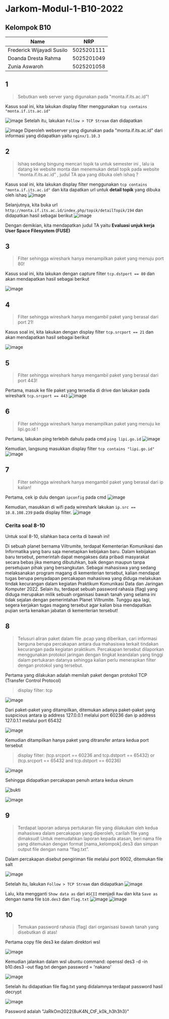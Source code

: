 # Jarkom-Modul-1-B10-2022

## Kelompok B10
| Name                      | NRP        | 
| ------------------------- | ---------- |
| Frederick Wijayadi Susilo | 5025201111 |
| Doanda Dresta Rahma       | 5025201049 |
| Zunia Aswaroh             | 5025201058 |

## 1
> Sebutkan web server yang digunakan pada "monta.if.its.ac.id"! 

Kasus soal ini, kita lakukan display filter menggunakan `tcp contains "monta.if.its.ac.id"`

![image](https://user-images.githubusercontent.com/67154280/191028336-49bb3a43-4e3c-4b14-b3ed-ed307957eced.png)
Setelah itu, lakukan `Follow > TCP Stream` dan didapatkan

![image](https://user-images.githubusercontent.com/67154280/191028414-aa5d941a-a1a2-4ce4-ade8-45463fe8bdc4.png)
Diperoleh webserver yang digunakan pada "monta.if.its.ac.id" dari informasi yang didapatkan yaitu `nginx/1.10.3`

## 2
> Ishaq sedang bingung mencari topik ta untuk semester ini , lalu ia datang ke website monta dan menemukan detail topik pada website “monta.if.its.ac.id” , judul TA apa yang dibuka oleh ishaq ?

Kasus soal ini, kita lakukan display filter menggunakan `tcp contains "monta.if.its.ac.id"` dan kita dapatkan url untuk **detail topik** yang dibuka oleh ishaq
![image](https://user-images.githubusercontent.com/67154280/191036247-7edf2c5c-1ce3-44d9-92a2-942dd0b6aefa.png)

Selanjutnya, kita buka url `http://monta.if.its.ac.id/index.php/topik/detailTopik/194` dan didapatkan hasil sebagai berikut
![image](https://user-images.githubusercontent.com/67154280/191053491-2eeaa20f-a054-42e8-ad78-b35b5f3e6b13.png)

Dengan demikian, kita mendapatkan judul TA yaitu **Evaluasi unjuk kerja User Space Filesystem (FUSE)**

## 3
> Filter sehingga wireshark hanya menampilkan paket yang menuju port 80!

Kasus soal ini, kita lakukan dengan capture filter `tcp.dstport == 80` dan akan mendapatkan hasil sebagai berikut

![image](https://user-images.githubusercontent.com/67154280/191031218-18699a9f-1798-4935-b4a8-ec212a29cbfb.png)

## 4
> Filter sehingga wireshark hanya mengambil paket yang berasal dari port 21!

Kasus soal ini, kita lakukan dengan display filter `tcp.srcport == 21` dan akan mendapatkan hasil sebagai berikut

![image](https://user-images.githubusercontent.com/67154280/191030656-a4fa7858-c8c8-4d4a-a0ad-36d5b0181df7.png)

## 5
> Filter sehingga wireshark hanya mengambil paket yang berasal dari port 443!

Pertama, masuk ke file paket yang tersedia di drive dan lakukan pada wireshark `tcp.srcport == 443`
![image](https://github.com/WantToBePro31/Jarkom-Modul-1-B10-2022/blob/main/No.5%20Jarkom.png)

## 6
> Filter sehingga wireshark hanya menampilkan paket yang menuju ke lipi.go.id !

Pertama, lakukan ping terlebih dahulu pada cmd `ping lipi.go.id`
![image](https://github.com/WantToBePro31/Jarkom-Modul-1-B10-2022/blob/main/CMD.png)

Kemudian, langsung masukkan display filter `tcp contains "lipi.go.id"`
![image](https://github.com/WantToBePro31/Jarkom-Modul-1-B10-2022/blob/main/No.6%20Jarkom.png)

## 7
> Filter sehingga wireshark hanya mengambil paket yang berasal dari ip kalian!

Pertama, cek ip dulu dengan `ipconfig` pada cmd 
![image](https://github.com/WantToBePro31/Jarkom-Modul-1-B10-2022/blob/main/CMD2.png)

Kemudian, masukkan di wifi pada wireshark lakukan `ip.src == 10.8.108.239` pada display filter.
![image](https://github.com/WantToBePro31/Jarkom-Modul-1-B10-2022/blob/main/No.7%20Jarkom.png)


### Cerita soal 8-10
Untuk soal 8-10, silahkan baca cerita di bawah ini!

Di sebuah planet bernama Viltrumite, terdapat Kementerian Komunikasi dan Informatika yang baru saja menetapkan kebijakan baru. Dalam kebijakan baru tersebut, pemerintah dapat mengakses data pribadi masyarakat secara bebas jika memang dibutuhkan, baik dengan maupun tanpa persetujuan pihak yang bersangkutan. Sebagai mahasiswa yang sedang melaksanakan program magang di kementerian tersebut, kalian mendapat tugas berupa penyadapan percakapan mahasiswa yang diduga melakukan tindak kecurangan dalam kegiatan Praktikum Komunikasi Data dan Jaringan Komputer 2022. Selain itu, terdapat sebuah password rahasia (flag) yang diduga merupakan milik sebuah organisasi bawah tanah yang selama ini tidak sejalan dengan pemerintahan Planet Viltrumite. Tunggu apa lagi, segera kerjakan tugas magang tersebut agar kalian bisa mendapatkan pujian serta kenaikan jabatan di kementerian tersebut!


## 8
> Telusuri aliran paket dalam file .pcap yang diberikan, cari informasi berguna berupa percakapan antara dua mahasiswa terkait tindakan kecurangan pada kegiatan praktikum. Percakapan tersebut dilaporkan menggunakan protokol jaringan dengan tingkat keandalan yang tinggi dalam pertukaran datanya sehingga kalian perlu menerapkan filter dengan protokol yang tersebut.

Pertama yang dilakukan adalah memilah paket dengan protokol TCP (Transfer Control Protocol)
> display filter: tcp

![image](https://user-images.githubusercontent.com/66405353/191034048-7a849aaf-1c3e-4d9e-854f-e9d4825b7ddd.png)

Dari paket-paket yang ditampilkan, ditemukan adanya paket-paket yang suspicious antara ip address 127.0.0.1 melalui port 60236 dan ip address 127.0.1.1 melalui port 65432

![image](https://user-images.githubusercontent.com/66405353/191034174-c7da38ef-0c29-495a-8a42-1f12928af47a.png)

Kemudian ditampilkan hanya paket yang ditransfer antara kedua port tersebut
> display filter: (tcp.srcport == 60236 and tcp.dstport == 65432) or (tcp.srcport == 65432 and tcp.dstport == 60236)

![image](https://user-images.githubusercontent.com/66405353/191035982-df74f548-98ea-44e0-a09b-abe30ccdb705.png)

Sehingga didapatkan percakapan penuh antara kedua oknum

![bukti](https://user-images.githubusercontent.com/66405353/191038482-0e3a4621-831d-4740-96b4-686d5622abe9.png)

![image](https://user-images.githubusercontent.com/67154280/191054513-103a26ad-f41a-4c1c-a478-859b36cbea34.png)

## 9
> Terdapat laporan adanya pertukaran file yang dilakukan oleh kedua mahasiswa dalam percakapan yang diperoleh, carilah file yang dimaksud! Untuk memudahkan laporan kepada atasan, beri nama file yang ditemukan dengan format [nama_kelompok].des3 dan simpan output file dengan nama “flag.txt”.

Dalam percakapan disebut pengiriman file melalui port 9002, ditemukan file salt

![image](https://user-images.githubusercontent.com/66405353/191043635-000c2b61-cebe-47f6-89c2-bd3c2036bfc8.png)

Setelah itu, lakukan `Follow > TCP Stream` dan didapatkan
![image](https://user-images.githubusercontent.com/66405353/191046138-1d87d8ff-748f-459e-9a21-77dab998f105.png)

Lalu, kita mengganti `Show data as` dari `ASCII` menjadi `Raw` dan kita `Save as` dengan nama file `b10.des3` dan `flag.txt`
![image](https://user-images.githubusercontent.com/66405353/191046161-e0c3ee96-e0dc-42ee-894a-052dc0e4b5c4.png)
![image](https://user-images.githubusercontent.com/66405353/191046170-eabf3187-d5c0-4c68-ad6d-2e3530652624.png)


## 10
> Temukan password rahasia (flag) dari organisasi bawah tanah yang disebutkan di atas!

Pertama copy file des3 ke dalam direktori wsl

![image](https://user-images.githubusercontent.com/66405353/191055596-4765dade-112f-4180-996d-b4afea081d20.png)

Kemudian jalankan dalam wsl ubuntu command: openssl des3 -d -in b10.des3 -out flag.txt dengan password = 'nakano'

![image](https://user-images.githubusercontent.com/66405353/191055629-53e3275e-8353-45ed-8e25-78c4ebfece9d.png)

Setelah itu didapatkan file flag.txt yang didalamnya terdapat password hasil decrypt

![image](https://user-images.githubusercontent.com/66405353/191055839-d662e67c-a48d-4883-9c43-3abf45bfdd9b.png)

Password adalah "JaRkOm2022{8uK4N_CtF_k0k_h3h3h3}"
